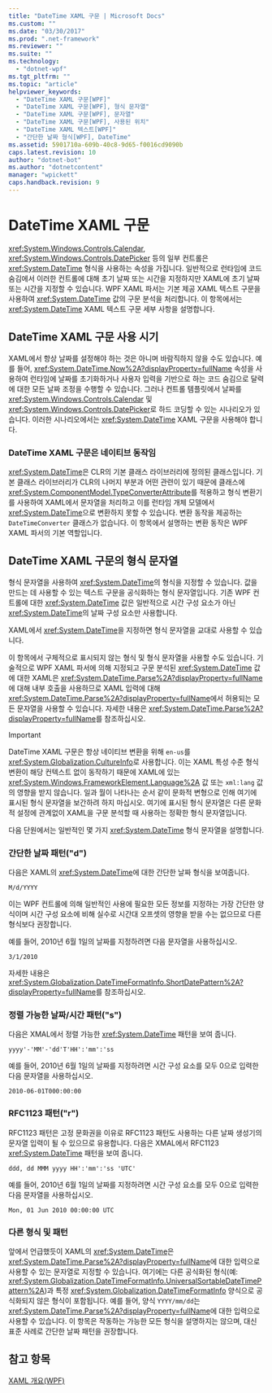 ```yaml
---
title: "DateTime XAML 구문 | Microsoft Docs"
ms.custom: ""
ms.date: "03/30/2017"
ms.prod: ".net-framework"
ms.reviewer: ""
ms.suite: ""
ms.technology: 
  - "dotnet-wpf"
ms.tgt_pltfrm: ""
ms.topic: "article"
helpviewer_keywords: 
  - "DateTime XAML 구문[WPF]"
  - "DateTime XAML 구문[WPF], 형식 문자열"
  - "DateTime XAML 구문[WPF], 문자열"
  - "DateTime XAML 구문[WPF], 사용된 위치"
  - "DateTime XAML 텍스트[WPF]"
  - "간단한 날짜 형식[WPF], DateTime"
ms.assetid: 5901710a-609b-40c8-9d65-f0016cd9090b
caps.latest.revision: 10
author: "dotnet-bot"
ms.author: "dotnetcontent"
manager: "wpickett"
caps.handback.revision: 9
---
```

# DateTime XAML 구문
<xref:System.Windows.Controls.Calendar>, <xref:System.Windows.Controls.DatePicker> 등의 일부 컨트롤은 <xref:System.DateTime> 형식을 사용하는 속성을 가집니다.  일반적으로 런타임에 코드 숨김에서 이러한 컨트롤에 대해 초기 날짜 또는 시간을 지정하지만 XAML에 초기 날짜 또는 시간을 지정할 수 있습니다.  WPF XAML 파서는 기본 제공 XAML 텍스트 구문을 사용하여 <xref:System.DateTime> 값의 구문 분석을 처리합니다.  이 항목에서는 <xref:System.DateTime> XAML 텍스트 구문 세부 사항을 설명합니다.  
  
   
  
<a name="where_datetime_xaml_syntax_is_used"></a>   
## DateTime XAML 구문 사용 시기  
 XAML에서 항상 날짜를 설정해야 하는 것은 아니며 바람직하지 않을 수도 있습니다.  예를 들어, <xref:System.DateTime.Now%2A?displayProperty=fullName> 속성을 사용하여 런타임에 날짜를 초기화하거나 사용자 입력을 기반으로 하는 코드 숨김으로 달력에 대한 모든 날짜 조정을 수행할 수 있습니다.  그러나 컨트롤 템플릿에서 날짜를 <xref:System.Windows.Controls.Calendar> 및 <xref:System.Windows.Controls.DatePicker>로 하드 코딩할 수 있는 시나리오가 있습니다.  이러한 시나리오에서는 <xref:System.DateTime> XAML 구문을 사용해야 합니다.  
  
### DateTime XAML 구문은 네이티브 동작임  
 <xref:System.DateTime>은 CLR의 기본 클래스 라이브러리에 정의된 클래스입니다.  기본 클래스 라이브러리가 CLR의 나머지 부분과 어떤 관련이 있기 때문에 클래스에 <xref:System.ComponentModel.TypeConverterAttribute>를 적용하고 형식 변환기를 사용하여 XAML에서 문자열을 처리하고 이를 런타임 개체 모델에서 <xref:System.DateTime>으로 변환하지 못할 수 있습니다.  변환 동작을 제공하는 `DateTimeConverter` 클래스가 없습니다. 이 항목에서 설명하는 변환 동작은 WPF XAML 파서의 기본 역할입니다.  
  
<a name="format_strings_for_datetime_xaml_syntax"></a>   
## DateTime XAML 구문의 형식 문자열  
 형식 문자열을 사용하여 <xref:System.DateTime>의 형식을 지정할 수 있습니다.  값을 만드는 데 사용할 수 있는 텍스트 구문을 공식화하는 형식 문자열입니다.  기존 WPF 컨트롤에 대한 <xref:System.DateTime> 값은 일반적으로 시간 구성 요소가 아닌 <xref:System.DateTime>의 날짜 구성 요소만 사용합니다.  
  
 XAML에서 <xref:System.DateTime>을 지정하면 형식 문자열을 교대로 사용할 수 있습니다.  
  
 이 항목에서 구체적으로 표시되지 않는 형식 및 형식 문자열을 사용할 수도 있습니다.  기술적으로 WPF XAML 파서에 의해 지정되고 구문 분석된 <xref:System.DateTime> 값에 대한 XAML은 <xref:System.DateTime.Parse%2A?displayProperty=fullName>에 대해 내부 호출을 사용하므로 XAML 입력에 대해 <xref:System.DateTime.Parse%2A?displayProperty=fullName>에서 허용되는 모든 문자열을 사용할 수 있습니다.  자세한 내용은 <xref:System.DateTime.Parse%2A?displayProperty=fullName>를 참조하십시오.  
  
> [!IMPORTANT]
>  DateTime XAML 구문은 항상 네이티브 변환을 위해 `en-us`를 <xref:System.Globalization.CultureInfo>로 사용합니다.  이는 XAML 특성 수준 형식 변환이 해당 컨텍스트 없이 동작하기 때문에 XAML에 있는 <xref:System.Windows.FrameworkElement.Language%2A> 값 또는 `xml:lang` 값의 영향을 받지 않습니다.  일과 월이 나타나는 순서 같이 문화적 변형으로 인해 여기에 표시된 형식 문자열을 보간하려 하지 마십시오.  여기에 표시된 형식 문자열은 다른 문화적 설정에 관계없이 XAML을 구문 분석할 때 사용하는 정확한 형식 문자열입니다.  
  
 다음 단원에서는 일반적인 몇 가지 <xref:System.DateTime> 형식 문자열을 설명합니다.  
  
### 간단한 날짜 패턴\("d"\)  
 다음은 XAML의 <xref:System.DateTime>에 대한 간단한 날짜 형식을 보여줍니다.  
  
 `M/d/YYYY`  
  
 이는 WPF 컨트롤에 의해 일반적인 사용에 필요한 모든 정보를 지정하는 가장 간단한 양식이며 시간 구성 요소에 비해 실수로 시간대 오프셋의 영향을 받을 수는 없으므로 다른 형식보다 권장합니다.  
  
 예를 들어, 2010년 6월 1일의 날짜를 지정하려면 다음 문자열을 사용하십시오.  
  
 `3/1/2010`  
  
 자세한 내용은 <xref:System.Globalization.DateTimeFormatInfo.ShortDatePattern%2A?displayProperty=fullName>를 참조하십시오.  
  
### 정렬 가능한 날짜\/시간 패턴\("s"\)  
 다음은 XMAL에서 정렬 가능한 <xref:System.DateTime> 패턴을 보여 줍니다.  
  
 `yyyy'-'MM'-'dd'T'HH':'mm':'ss`  
  
 예를 들어, 2010년 6월 1일의 날짜를 지정하려면 시간 구성 요소를 모두 0으로 입력한 다음 문자열을 사용하십시오.  
  
 `2010-06-01T000:00:00`  
  
### RFC1123 패턴\("r"\)  
 RFC1123 패턴은 고정 문화권을 이유로 RFC1123 패턴도 사용하는 다른 날짜 생성기의 문자열 입력이 될 수 있으므로 유용합니다.  다음은 XMAL에서 RFC1123 <xref:System.DateTime> 패턴을 보여 줍니다.  
  
 `ddd, dd MMM yyyy HH':'mm':'ss 'UTC'`  
  
 예를 들어, 2010년 6월 1일의 날짜를 지정하려면 시간 구성 요소를 모두 0으로 입력한 다음 문자열을 사용하십시오.  
  
 `Mon, 01 Jun 2010 00:00:00 UTC`  
  
### 다른 형식 및 패턴  
 앞에서 언급했듯이 XAML의 <xref:System.DateTime>은 <xref:System.DateTime.Parse%2A?displayProperty=fullName>에 대한 입력으로 사용할 수 있는 문자열로 지정할 수 있습니다.  여기에는 다른 공식화된 형식\(예: <xref:System.Globalization.DateTimeFormatInfo.UniversalSortableDateTimePattern%2A>\)과 특정 <xref:System.Globalization.DateTimeFormatInfo> 양식으로 공식화되지 않은 형식이 포함됩니다.  예를 들어, 양식 `YYYY/mm/dd`는 <xref:System.DateTime.Parse%2A?displayProperty=fullName>에 대한 입력으로 사용할 수 있습니다.  이 항목은 작동하는 가능한 모든 형식을 설명하지는 않으며, 대신 표준 사례로 간단한 날짜 패턴을 권장합니다.  
  
## 참고 항목  
 [XAML 개요\(WPF\)](../../../../docs/framework/wpf/advanced/xaml-overview-wpf.md)